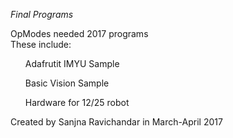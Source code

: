 <i>Final Programs</i>

OpModes needed 2017 programs 
<br>
These include:
  <ul> Adafrutit IMYU Sample </ul>
  <ul> Basic Vision Sample </ul>
  <ul> Hardware for 12/25 robot </ul>

Created by Sanjna Ravichandar in March-April 2017
